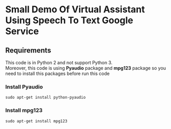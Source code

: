 # Small Demo Of Virtual Assistant Using Speech To Text Google Service

## Requirements
This code is in Python 2 and not support Python 3.</br>
Moreover, this code is using **Pyaudio** package and **mpg123** package so you need to install this packages before run this code</br>
### Install Pyaudio
```
sudo apt-get install python-pyaudio
```
### Install mpg123
```
sudo apt-get install mpg123
```
